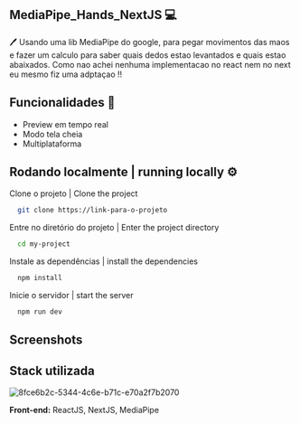 
## MediaPipe_Hands_NextJS 💻 

 🖊 
Usando uma lib MediaPipe do google, para pegar movimentos das maos e fazer um calculo para saber quais dedos estao levantados e quais estao abaixados.
Como nao achei nenhuma implementacao no react nem no next eu mesmo fiz uma adptaçao !! 

## Funcionalidades   💎 


- Preview em tempo real
- Modo tela cheia
- Multiplataforma


## Rodando localmente  | running locally ⚙️ 

Clone o projeto | Clone the project

```bash
  git clone https://link-para-o-projeto
```

Entre no diretório do projeto | Enter the project directory

```bash
  cd my-project
```

Instale as dependências | install the dependencies

```bash
  npm install
```

Inicie o servidor | start the server

```bash
  npm run dev
```


## Screenshots



## Stack utilizada

![8fce6b2c-5344-4c6e-b71c-e70a2f7b2070](https://user-images.githubusercontent.com/55338900/231797303-a48de056-82fc-41a7-95d9-82a78f1c2024.jpg)

**Front-end:** ReactJS, NextJS, MediaPipe


